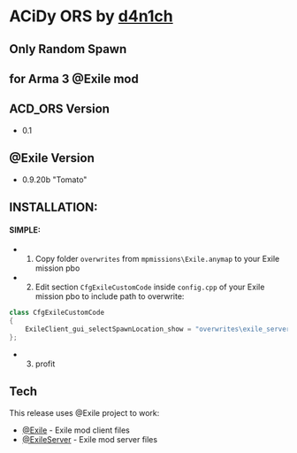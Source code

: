 ACiDy ORS by [d4n1ch](mailto:d.e@acd.su)
========================================
Only Random Spawn
-----------------
for Arma 3 @Exile mod
---------------------

ACD_ORS Version
---------------
* 0.1

@Exile Version
---------------
* 0.9.20b "Tomato"

INSTALLATION:
----
#### SIMPLE:
* 1) Copy folder `overwrites` from `mpmissions\Exile.anymap` to your Exile mission pbo
* 2) Edit section `CfgExileCustomCode` inside `config.cpp` of your Exile mission pbo to include path to overwrite: 
```java
class CfgExileCustomCode 
{
	ExileClient_gui_selectSpawnLocation_show = "overwrites\exile_server\code\ExileClient_gui_selectSpawnLocation_show.sqf";
};
```
* 3) profit

Tech
----

This release uses @Exile project to work:

* [@Exile](http://www.exilemod.com/) - Exile mod client files
* [@ExileServer](http://www.exilemod.com/) - Exile mod server files